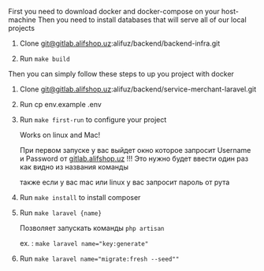 First you need to download docker and docker-compose on your host-machine 
Then you need to install databases that will serve all of our local projects
1. Clone [git@gitlab.alifshop.uz](mailto:git@gitlab.alifshop.uz):alifuz/backend/backend-infra.git

2. Run `make build`


Then you can simply follow these steps to up you project with docker
1. Clone git@gitlab.alifshop.uz:alifuz/backend/service-merchant-laravel.git
2. Run cp env.example .env
3. Run `make first-run` to configure your project

   Works on linux and Mac!

   При первом запуске у вас выйдет окно которое запросит Username и Password от [gitlab.alifshop.uz](http://gitlab.alifshop.uz) !!! Это нужно будет ввести один раз как видно из названия команды

   также если у вас mac или linux у вас запросит пароль от рута


4. Run `make install` to install composer

5. Run `make laravel {name}`

   Позволяет запускать команды `php artisan`

   ex. : `make laravel name="key:generate"`

6. Run `make laravel name="migrate:fresh --seed""`




